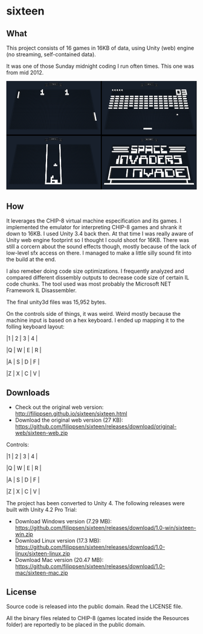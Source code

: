sixteen
=======


What
----
This project consists of 16 games in 16KB of data, using Unity (web) engine (no streaming, self-contained data).

It was one of those Sunday midnight coding I run often times. This one was from mid 2012.

![Screenshots 1](/ss_1.png "Screenshots 1")

How
----

It leverages the CHIP-8 virtual machine especification and its games.
I implemented the emulator for interpreting CHIP-8 games and shrank it down to 16KB.
I used Unity 3.4 back then. At that time I was really aware of Unity web engine footprint so I thought I could shoot for 16KB.
There was still a corcern about the sound effects though, mostly because of the lack of low-level sfx access on there.
I managed to make a little silly sound fit into the build at the end.


I also remeber doing code size optimizations. I frequently analyzed and compared different dissembly outputs to decrease code size of certain IL code chunks.
The tool used was most probably the Microsoft NET Framework IL Disassembler.


The final unity3d files was 15,952 bytes.


On the controls side of things, it was weird. Weird mostly because the machine input is based on a hex keyboard. 
I ended up mapping it to the folling keyboard layout:

|1 | 2 | 3 | 4 |

|Q | W | E | R |

|A | S | D | F |

|Z | X | C | V |



Downloads
--------
* Check out the original web version: http://filippsen.github.io/sixteen/sixteen.html
* Download the original web version (27 KB): https://github.com/filippsen/sixteen/releases/download/original-web/sixteen-web.zip

Controls:

|1 | 2 | 3 | 4 |

|Q | W | E | R |

|A | S | D | F |

|Z | X | C | V |



The project has been converted to Unity 4. The following releases were built with Unity 4.2 Pro Trial:
* Download Windows version (7.29 MB): https://github.com/filippsen/sixteen/releases/download/1.0-win/sixteen-win.zip
* Download Linux version (17.3 MB): https://github.com/filippsen/sixteen/releases/download/1.0-linux/sixteen-linux.zip
* Download Mac version (20.47 MB): https://github.com/filippsen/sixteen/releases/download/1.0-mac/sixteen-mac.zip


License
-------
Source code is released into the public domain. Read the LICENSE file.

All the binary files related to CHIP-8 (games located inside the Resources folder) are reportedly to be placed in the public domain.
